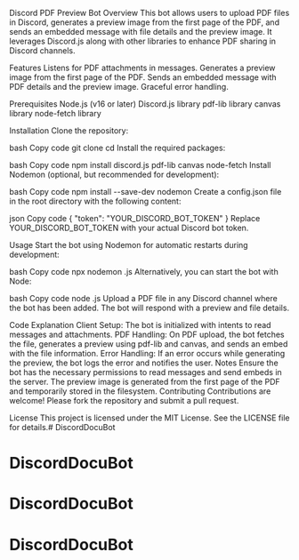 Discord PDF Preview Bot
Overview
This bot allows users to upload PDF files in Discord, generates a preview image from the first page of the PDF, and sends an embedded message with file details and the preview image. It leverages Discord.js along with other libraries to enhance PDF sharing in Discord channels.

Features
Listens for PDF attachments in messages.
Generates a preview image from the first page of the PDF.
Sends an embedded message with PDF details and the preview image.
Graceful error handling.

Prerequisites
Node.js (v16 or later)
Discord.js library
pdf-lib library
canvas library
node-fetch library

Installation
Clone the repository:

bash
Copy code
git clone <repository-url>
cd <repository-directory>
Install the required packages:

bash
Copy code
npm install discord.js pdf-lib canvas node-fetch
Install Nodemon (optional, but recommended for development):

bash
Copy code
npm install --save-dev nodemon
Create a config.json file in the root directory with the following content:

json
Copy code
{
    "token": "YOUR_DISCORD_BOT_TOKEN"
}
Replace YOUR_DISCORD_BOT_TOKEN with your actual Discord bot token.

Usage
Start the bot using Nodemon for automatic restarts during development:

bash
Copy code
npx nodemon <your-bot-file>.js
Alternatively, you can start the bot with Node:

bash
Copy code
node <your-bot-file>.js
Upload a PDF file in any Discord channel where the bot has been added. The bot will respond with a preview and file details.

Code Explanation
Client Setup: The bot is initialized with intents to read messages and attachments.
PDF Handling: On PDF upload, the bot fetches the file, generates a preview using pdf-lib and canvas, and sends an embed with the file information.
Error Handling: If an error occurs while generating the preview, the bot logs the error and notifies the user.
Notes
Ensure the bot has the necessary permissions to read messages and send embeds in the server.
The preview image is generated from the first page of the PDF and temporarily stored in the filesystem.
Contributing
Contributions are welcome! Please fork the repository and submit a pull request.

License
This project is licensed under the MIT License. See the LICENSE file for details.# DiscordDocuBot
# DiscordDocuBot
# DiscordDocuBot
# DiscordDocuBot
